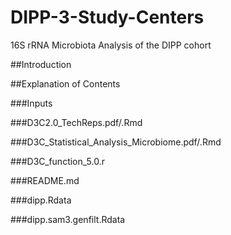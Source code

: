 # DIPP-3-Study-Centers
16S rRNA Microbiota Analysis of the DIPP cohort


##Introduction

##Explanation of Contents

###Inputs

###D3C2.0_TechReps.pdf/.Rmd

###D3C_Statistical_Analysis_Microbiome.pdf/.Rmd

###D3C_function_5.0.r

###README.md

###dipp.Rdata

###dipp.sam3.genfilt.Rdata

